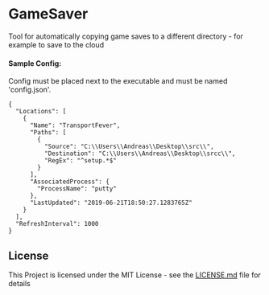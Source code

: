 # GameSaver
Tool for automatically copying game saves to a different directory - for example to save to the cloud

#### Sample Config:
Config must be placed next to the executable and must be named 'config.json'.
```
{
  "Locations": [
    {
      "Name": "TransportFever",
      "Paths": [
        {
          "Source": "C:\\Users\\Andreas\\Desktop\\src\\",
          "Destination": "C:\\Users\\Andreas\\Desktop\\srcc\\",
          "RegEx": "^setup.*$"
        }
      ],
      "AssociatedProcess": {
        "ProcessName": "putty"
      },
      "LastUpdated": "2019-06-21T18:50:27.1283765Z"
    }
  ],
  "RefreshInterval": 1000
}
```

## License
This Project is licensed under the MIT License - see the [LICENSE.md](LICENSE.md) file for details
